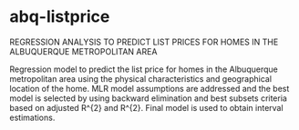# abq-listprice
REGRESSION ANALYSIS TO PREDICT LIST PRICES FOR HOMES IN THE ALBUQUERQUE METROPOLITAN AREA

Regression model to predict the list price for homes in the Albuquerque metropolitan area using the physical characteristics and geographical location of the home. 
MLR model assumptions are addressed and the best model is selected by using backward elimination and best subsets criteria based on adjusted R^{2} and R^{2}. 
Final model is used to obtain interval estimations. 
